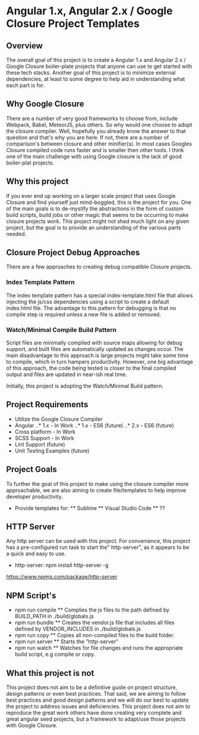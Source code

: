 # Angular 1.x, Angular 2.x / Google Closure Project Templates #

## Overview 
The overall goal of this project is to create a Angular 1.x and Angular 2.x / Google Closure boiler-plate projects that anyone can use to get started with these tech stacks. Another goal of this project is to minimize external dependencies, at least to some degree to help aid in understanding what each part is for.

## Why Google Closure
There are a number of very good frameworks to choose from, include Webpack, Babel, MeteorJS, plus others. So why would one choose to adopt the closure compiler. Well, hopefully you already know the answer to that question and that's why you are here. If not, there are a number of comparison's between closure and other minifier(s). In most cases Googles Closure compiled code runs faster and is smaller then other tools. I think one of the main challenge with using Google closure is the lack of good boiler-plat projects.

## Why this project
If you ever end up working on a larger scale project that uses Google Closure and find yourself just mind-boggled, this is the project for you. One of the main goals is to de-mystify the abstractions in the form of custom build scripts, build jobs or other magic that seems to be occurring to make closure projects work. This project might not shed much light on any given project, but the goal is to provide an understanding of the various parts needed.

## Closure Project Debug Approaches 
There are a few approaches to creating debug compatible Closure projects.

### Index Template Pattern
The index template pattern has a special index-template.html file that allows injecting the js/css dependencies using a script to create a default index.html file. The advantage to this pattern for debugging is that no compile step is required unless a new file is added or removed.

### Watch/Minimal Compile Build Pattern
Script files are minimally complied with source maps allowing for debug support, and built files are automatically updated as changes occur. The main disadvantage to this approach is large projects might take some time to compile, which in turn hampers productivity. However, one big advantage of this approach, the code being tested is closer to the final compiled output and files are updated in near-ish real time.

Initially, this project is adopting the Watch/Minimal Build pattern.

## Project Requirements

* Utilize the Google Closure Compiler 
* Angular 
..* 1.x - In Work
..* 1.x - ES6 (future)
..* 2.x  - ES6 (future)
* Cross platform - In Work
* SCSS Support - In Work
* Lint Support (future)
* Unit Testing Examples (future)

## Project Goals
To further the goal of this project to make using the closure compiler more approachable, we are also aiming to create file/templates to help improve developer productivity. 

* Provide templates for:
** Sublime
** Visual Studio Code
** ??


## HTTP Server
Any http server can be used with this project. For convenience, this project has a pre-configured run task to start the" http-server", as it appears to be a quick and easy to use.

* http-server:  npm install http-server -g

https://www.npmjs.com/package/http-server

## NPM Script's
* npm run compile
** Complies the js files to the path defined by BUILD_PATH in ./build/globals.js
* npm run bundle
** Creates the vendor.js file that includes all files defined by VENDOR_INCLUDES in ./build/globals.js
* npm run copy
** Copies all non-compiled files to the build folder.
* npm run server
** Starts the "http-server"
* npm run watch
** Watches for file changes and runs the appropriate build script, e.g compile or copy.

## What this project is not
This project does not aim to be a definitive guide on project structure, design patterns or even best practices. That said, we are aiming to follow best practices and good design patterns and we will do our best to update the project to address issues and deficiencies. This project does not aim to reproduce the great work others have done creating very complete and great angular seed projects, but a framework to adapt/use those projects with Google Closure.

